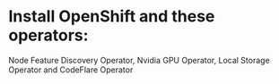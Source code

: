 # Install OpenShift and these operators:  
Node Feature Discovery Operator, Nvidia GPU Operator, Local Storage Operator and CodeFlare Operator 

